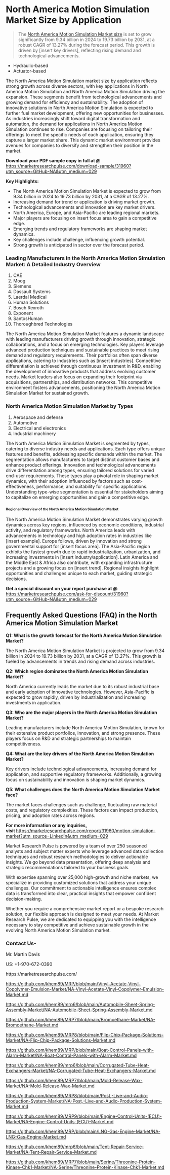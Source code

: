 <h1>North America Motion Simulation Market&nbsp;Size by Application</h1><blockquote><p>The <a href="https://marketresearchpulse.com/download-sample/31960?utm_source=GitHub-NA&amp;utm_medium=029">North America Motion Simulation Market size</a> is set to grow significantly from 9.34 billion in 2024 to 19.73 billion by 2031, at a robust CAGR of 13.27% during the forecast period. This growth is driven by [insert key drivers], reflecting rising demand and technological advancements.</p></blockquote><ul><li>Hydraulic-based<li> Actuator-based</li></ul><p>The North America Motion Simulation market size by application reflects strong growth across diverse sectors, with key applications in North America Motion Simulation and North America Motion Simulation driving the expansion. These segments benefit from technological advancements and growing demand for efficiency and sustainability. The adoption of innovative solutions in North America Motion Simulation is expected to further fuel market development, offering new opportunities for businesses. As industries increasingly shift toward digital transformation and automation, the demand for applications in North America Motion Simulation continues to rise. Companies are focusing on tailoring their offerings to meet the specific needs of each application, ensuring they capture a larger market share. This dynamic market environment provides avenues for companies to diversify and strengthen their position in the market.</p><p><strong>Download your PDF sample copy in full at @ </strong><a href="https://marketresearchpulse.com/download-sample/31960?utm_source=GitHub-NA&amp;utm_medium=029">https://marketresearchpulse.com/download-sample/31960?utm_source=GitHub-NA&amp;utm_medium=029</a></p><p><strong>Key Highlights: </strong></p><ul><li>The North America Motion Simulation Market is expected to grow from 9.34 billion in 2024 to 19.73 billion by 2031, at a CAGR of 13.27%.</li><li>Increasing demand for trend or application is driving market growth.</li><li>Technological advancements and innovation are key market drivers.</li><li>North America, Europe, and Asia-Pacific are leading regional markets.</li><li>Major players are focusing on insert focus area to gain a competitive edge.</li><li>Emerging trends and regulatory frameworks are shaping market dynamics.</li><li>Key challenges include challenge, influencing growth potential.</li><li>Strong growth is anticipated in sector over the forecast period.</li></ul><h3>Leading Manufacturers in the North America Motion Simulation Market: A Detailed Industry Overview</h3><ol><li>CAE</li><li>Moog</li><li>Siemens</li><li>Dassault Systems</li><li>Laerdal Medical</li><li>Human Solutions</li><li>Bosch Rexroth</li><li>Exponent</li><li>SantosHuman</li><li>Thoroughbred Technologies</li></ol><div class="flex max-w-full flex-col flex-grow"><div class="min-h-8 text-message flex w-full flex-col items-end gap-2 whitespace-normal break-words [.text-message+&amp;]:mt-5" dir="auto" data-message-author-role="assistant" data-message-id="fd8432e4-4910-450d-b182-61b7bfb0a01f" data-message-model-slug="gpt-4o"><div class="flex w-full flex-col gap-1 empty:hidden first:pt-[3px]"><div class="markdown prose w-full break-words dark:prose-invert light"><p>The North America Motion Simulation Market features a dynamic landscape with leading manufacturers driving growth through innovation, strategic collaborations, and a focus on emerging technologies. Key players leverage advanced production techniques and sustainable practices to meet rising demand and regulatory requirements. Their portfolios often span diverse applications, catering to industries such as [insert industries]. Competitive differentiation is achieved through continuous investment in R&amp;D, enabling the development of innovative products that address evolving customer needs. Market leaders also focus on expanding their footprint via acquisitions, partnerships, and distribution networks. This competitive environment fosters advancements, positioning the North America Motion Simulation Market for sustained growth.</p></div></div></div></div><h3>North America Motion Simulation Market by Types</h3><ol><li>Aerospace and defense<li> Automotive<li> Electrical and electronics<li> Industrial machinery</li></ol><div class="flex max-w-full flex-col flex-grow"><div class="min-h-8 text-message flex w-full flex-col items-end gap-2 whitespace-normal break-words [.text-message+&amp;]:mt-5" dir="auto" data-message-author-role="assistant" data-message-id="084470be-0bb7-4664-bddf-5156b4f41249" data-message-model-slug="gpt-4o-mini"><div class="flex w-full flex-col gap-1 empty:hidden first:pt-[3px]"><div class="markdown prose w-full break-words dark:prose-invert light"><p>The North America Motion Simulation Market is segmented by types, catering to diverse industry needs and applications. Each type offers unique features and benefits, addressing specific demands within the market. The segmentation allows manufacturers to target distinct customer bases and enhance product offerings. Innovation and technological advancements drive differentiation among types, ensuring tailored solutions for varied end-user requirements. These types play a pivotal role in shaping market dynamics, with their adoption influenced by factors such as cost-effectiveness, performance, and suitability for specific applications. Understanding type-wise segmentation is essential for stakeholders aiming to capitalize on emerging opportunities and gain a competitive edge.</p></div></div></div></div><h3><span style="font-size: 11px;">Regional Overview of the North America Motion Simulation Market</span></h3><div class="flex max-w-full flex-col flex-grow"><div class="min-h-8 text-message flex w-full flex-col items-end gap-2 whitespace-normal break-words [.text-message+&amp;]:mt-5" dir="auto" data-message-author-role="assistant" data-message-id="e9038762-ce64-4e30-91c9-9bd413514231" data-message-model-slug="gpt-4o-mini"><div class="flex w-full flex-col gap-1 empty:hidden first:pt-[3px]"><div class="markdown prose w-full break-words dark:prose-invert light"><p>The North America Motion Simulation Market demonstrates varying growth dynamics across key regions, influenced by economic conditions, industrial activity, and regulatory frameworks. North America leads with advancements in technology and high adoption rates in industries like [insert example]. Europe follows, driven by innovation and strong governmental support for [insert focus area]. The Asia-Pacific region exhibits the fastest growth due to rapid industrialization, urbanization, and increasing investments in [insert industry/application]. Latin America and the Middle East &amp; Africa also contribute, with expanding infrastructure projects and a growing focus on [insert trend]. Regional insights highlight opportunities and challenges unique to each market, guiding strategic decisions.</p></div></div></div></div><p><strong>Get a special discount on your report purchase at @ </strong><a href="https://marketresearchpulse.com/ask-for-discount/31960?utm_source=GitHub-NA&amp;utm_medium=029">https://marketresearchpulse.com/ask-for-discount/31960?utm_source=GitHub-NA&amp;utm_medium=029</a></p><h2>Frequently Asked Questions (FAQ) in the North America Motion Simulation Market</h2><p><strong>Q1: What is the growth forecast for the North America Motion Simulation Market?</strong></p><p>The North America Motion Simulation Market is projected to grow from 9.34 billion in 2024 to 19.73 billion by 2031, at a CAGR of 13.27%. This growth is fueled by advancements in trends and rising demand across industries.</p><p><strong>Q2: Which region dominates the North America Motion Simulation Market?</strong></p><p>North America currently leads the market due to its robust industrial base and early adoption of innovative technologies. However, Asia-Pacific is expected to grow rapidly, driven by industrialization and increasing investments in application.</p><p><strong>Q3: Who are the major players in the North America Motion Simulation Market?</strong></p><p>Leading manufacturers include North America Motion Simulation, known for their extensive product portfolios, innovation, and strong presence. These players focus on R&amp;D and strategic partnerships to maintain competitiveness.</p><p><strong>Q4: What are the key drivers of the North America Motion Simulation Market?</strong></p><p>Key drivers include technological advancements, increasing demand for application, and supportive regulatory frameworks. Additionally, a growing focus on sustainability and innovation is shaping market dynamics.</p><p><strong>Q5: What challenges does the North America Motion Simulation Market face?</strong></p><p>The market faces challenges such as challenge, fluctuating raw material costs, and regulatory complexities. These factors can impact production, pricing, and adoption rates across regions.</p><p><strong>For more information or any inquiries, visit&nbsp;</strong><a href="https://marketresearchpulse.com/report/31960/motion-simulation-market?utm_source=Linkedin&utm_medium=029">https://marketresearchpulse.com/report/31960/motion-simulation-market?utm_source=Linkedin&utm_medium=029</a></p><p>Market Research Pulse is powered by a team of over 250 seasoned analysts and subject matter experts who leverage advanced data collection techniques and robust research methodologies to deliver actionable insights. We go beyond data presentation, offering deep analysis and strategic recommendations tailored to your business goals.</p><p>With expertise spanning over 25,000 high-growth and niche markets, we specialize in providing customized solutions that address your unique challenges. Our commitment to actionable intelligence ensures complex data is transformed into clear, practical insights that empower confident decision-making.</p><p>Whether you require a comprehensive market report or a bespoke research solution, our flexible approach is designed to meet your needs. At Market Research Pulse, we are dedicated to equipping you with the intelligence necessary to stay competitive and achieve sustainable growth in the evolving North America Motion Simulation market.</p><h3><strong>Contact Us-</strong></h3><p>Mr. Martin Davis</p><p>US: +1-970-672-0390</p><p>https://marketresearchpulse.com/</p><p><a href="https://github.com/khem89/MRP/blob/main/Vinyl-Acetate-Vinyl-Copolymer-Emulsion-Market/NA-Vinyl-Acetate-Vinyl-Copolymer-Emulsion-Market.md">https://github.com/khem89/MRP/blob/main/Vinyl-Acetate-Vinyl-Copolymer-Emulsion-Market/NA-Vinyl-Acetate-Vinyl-Copolymer-Emulsion-Market.md</a></p><p><a href="https://github.com/khem89/mrp6/blob/main/Automobile-Sheet-Spring-Assembly-Market/NA-Automobile-Sheet-Spring-Assembly-Market.md">https://github.com/khem89/mrp6/blob/main/Automobile-Sheet-Spring-Assembly-Market/NA-Automobile-Sheet-Spring-Assembly-Market.md</a></p><p><a href="https://github.com/khem89/MRP7/blob/main/Bromoethane-Market/NA-Bromoethane-Market.md">https://github.com/khem89/MRP7/blob/main/Bromoethane-Market/NA-Bromoethane-Market.md</a></p><p><a href="https://github.com/khem89/MRP8/blob/main/Flip-Chip-Package-Solutions-Market/NA-Flip-Chip-Package-Solutions-Market.md">https://github.com/khem89/MRP8/blob/main/Flip-Chip-Package-Solutions-Market/NA-Flip-Chip-Package-Solutions-Market.md</a></p><p><a href="https://github.com/khem89/MRP/blob/main/Boat-Control-Panels-with-Alarm-Market/NA-Boat-Control-Panels-with-Alarm-Market.md">https://github.com/khem89/MRP/blob/main/Boat-Control-Panels-with-Alarm-Market/NA-Boat-Control-Panels-with-Alarm-Market.md</a></p><p><a href="https://github.com/khem89/mrp6/blob/main/Corrugated-Tube-Heat-Exchangers-Market/NA-Corrugated-Tube-Heat-Exchangers-Market.md">https://github.com/khem89/mrp6/blob/main/Corrugated-Tube-Heat-Exchangers-Market/NA-Corrugated-Tube-Heat-Exchangers-Market.md</a></p><p><a href="https://github.com/khem89/MRP7/blob/main/Mold-Release-Wax-Market/NA-Mold-Release-Wax-Market.md">https://github.com/khem89/MRP7/blob/main/Mold-Release-Wax-Market/NA-Mold-Release-Wax-Market.md</a></p><p><a href="https://github.com/khem89/MRP8/blob/main/Post,-Live-and-Audio-Production-System-Market/NA-Post,-Live-and-Audio-Production-System-Market.md">https://github.com/khem89/MRP8/blob/main/Post,-Live-and-Audio-Production-System-Market/NA-Post,-Live-and-Audio-Production-System-Market.md</a></p><p><a href="https://github.com/khem89/MRP9/blob/main/Engine-Control-Units-(ECU)-Market/NA-Engine-Control-Units-(ECU)-Market.md">https://github.com/khem89/MRP9/blob/main/Engine-Control-Units-(ECU)-Market/NA-Engine-Control-Units-(ECU)-Market.md</a></p><p><a href="https://github.com/khem89/MRP/blob/main/LNG-Gas-Engine-Market/NA-LNG-Gas-Engine-Market.md">https://github.com/khem89/MRP/blob/main/LNG-Gas-Engine-Market/NA-LNG-Gas-Engine-Market.md</a></p><p><a href="https://github.com/khem89/mrp6/blob/main/Tent-Repair-Service-Market/NA-Tent-Repair-Service-Market.md">https://github.com/khem89/mrp6/blob/main/Tent-Repair-Service-Market/NA-Tent-Repair-Service-Market.md</a></p><p><a href="https://github.com/khem89/MRP7/blob/main/Serine/Threonine-Protein-Kinase-Chk1-Market/NA-Serine/Threonine-Protein-Kinase-Chk1-Market.md">https://github.com/khem89/MRP7/blob/main/Serine/Threonine-Protein-Kinase-Chk1-Market/NA-Serine/Threonine-Protein-Kinase-Chk1-Market.md</a></p>

